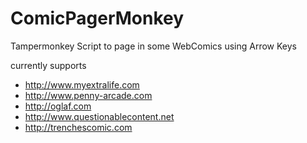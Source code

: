 # ComicPagerMonkey
Tampermonkey Script to page in some WebComics using Arrow Keys

currently supports
- http://www.myextralife.com
- http://www.penny-arcade.com
- http://oglaf.com
- http://www.questionablecontent.net
- http://trenchescomic.com
